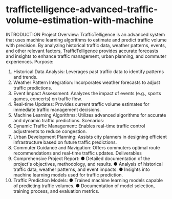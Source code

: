# traffictelligence-advanced-traffic-volume-estimation-with-machine
 INTRODUCTION 
Project Overview: TrafficTelligence is an advanced system that uses machine learning algorithms to 
estimate and predict traffic volume with precision. By analyzing historical traffic data, weather patterns, 
events, and other relevant factors, TrafficTelligence provides accurate forecasts and insights to enhance 
traffic management, urban planning, and commuter experiences. 
Purpose: 
1. Historical Data Analysis: Leverages past traffic data to identify patterns and trends. 
2. Weather Pattern Integration: Incorporates weather forecasts to adjust traffic predictions. 
3. Event Impact Assessment: Analyzes the impact of events (e.g., sports games, concerts) on 
traffic flow. 
4. Real-time Updates: Provides current traffic volume estimates for immediate traffic management 
decisions. 
5. Machine Learning Algorithms: Utilizes advanced algorithms for accurate and dynamic traffic 
predictions. 
Scenarios: 
1. Dynamic Traffic Management: Enables real-time traffic control adjustments to reduce 
congestion. 
2. Urban Development Planning: Assists city planners in designing efficient infrastructure based 
on future traffic predictions. 
3. Commuter Guidance and Navigation: Offers commuters optimal route recommendations and 
real-time traffic updates. 
Deliverables 
1. Comprehensive Project Report: 
● Detailed documentation of the project's objectives, methodology, and results. 
● Analysis of historical traffic data, weather patterns, and event impacts. 
● Insights into machine learning models used for traffic prediction. 
2. Traffic Prediction Models: 
● Trained machine learning models capable of predicting traffic volumes. 
● Documentation of model selection, training process, and evaluation metrics.

